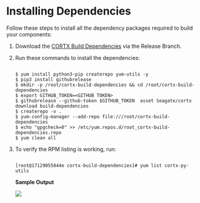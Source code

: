 # Installing Dependencies

Follow these steps to install all the dependency packages required to build your components:

1. Download the [CORTX Build Dependencies](https://github.com/Seagate/cortx/releases/tag/build-dependencies) via the Release Branch.
2. Run these commands to install the dependencies:

    ```shell
    
    $ yum install python3-pip createrepo yum-utils -y
    $ pip3 install githubrelease
    $ mkdir -p /root/cortx-build-dependencies && cd /root/cortx-build-dependencies
    $ export GITHUB_TOKEN=<GITHUB TOKEN>
    $ githubrelease --github-token $GITHUB_TOKEN  asset Seagate/cortx download build-dependencies
    $ createrepo -v .
    $ yum-config-manager --add-repo file:///root/cortx-build-dependencies
    $ echo "gpgcheck=0" >> /etc/yum.repos.d/root_cortx-build-dependencies.repo
    $ yum clean all
    ```
    
3. To verify the RPM listing is working, run:

    ```shell
    
    [root@17129055844e cortx-build-dependencies]# yum list cortx-py-utils
    ```
    
    **Sample Output**
    
    <img src="../doc/images/Dependencies.png?raw=true">
